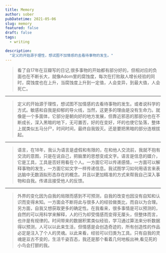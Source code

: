 ```yaml
---
title: Memory
author: sober
pubDatetime: 2021-05-06
slug: memory
featured: false
draft: false
tags:
  - writing

description:
  "定义的开始源于理性，想试图不加情感的去看待事物的发生。"
---
```


>看了自17年在豆瓣写的日记,很多事物的开始都有部分好的，但相对应的负面也在不断长大，就像Adom里的腐蚀度，每次在打败敌人增长经验的同时，腐蚀度也在上升，当腐蚀度上升到一定值，人会变异，到最大值，人会死亡。
  ***
>定义的开始源于理性，想试图不加情感的去看待事物的发生。或者说科学的方式。敏感和自我是抑郁的导火线，当然，这更多的理由是没有生命力。就像是一个多面体，它部分是朝向好的地方发展，但靠近邪恶的那部分也在不断成长，深入黑暗的地下，无可置否，好的在变好，坏的也使它坠落，整体上就类似五马分尸，时间时间，最终自我毁灭。还是要把黑暗的部分连根拔起。
  ***
>语言，在18年，我认为语言是虚假和有限的，在和他人交流前，我就不抱有交流的意图，只是在说自己，把脑里的思想变成文字。语言是信息的媒介，它是工具，工具是否好用看在个人。一方面它可以传递感情，一方面可以解释事物的发生，一方面它如文字一样传递信息。我试图学习如何用语言来表达脑中无数涵拟形态存在的概念。并且以更加精准的方式来帮我自己深入事物和自我。传递且接受他人的反馈。
  ***
>外界的变化因为自我的局限而感到不可预测，自我的改变也因没有自知和认识而变得未知。一方面会不断将此与很多人的经验做类比，而自以为合理。另方面，自我又想获取更多的确定性。在我看来，很多事情是可以预测的，自然的可以用科学来解释，人的行为却受情感而变得无厘头，但整体而言，也许是有规律的。时间带来的数据积累类似经验，学习通过算法来分析数据得以预测，人可以以此来生活，但情感是会创造奇迹的，所有创造性的作品必定是注入了个人的灵魂。以此来看，经验可以归类为工具。只有自我的灵魂是亘古不变的，生活千姿百态，我还是那个看着几何地板出神,看见死的小鸟会打颤的我。

